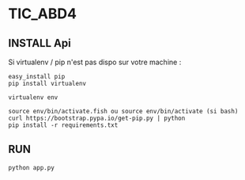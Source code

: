 # TIC_ABD4

## INSTALL Api


Si virtualenv / pip n'est pas dispo sur votre machine :

```
easy_install pip
pip install virtualenv
```


```
virtualenv env

source env/bin/activate.fish ou source env/bin/activate (si bash)
curl https://bootstrap.pypa.io/get-pip.py | python
pip install -r requirements.txt
```

## RUN

```
python app.py
```
